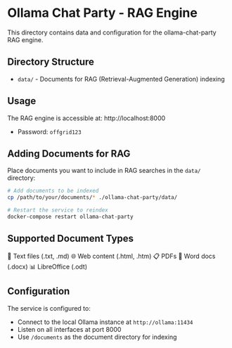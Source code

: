 # Ollama Chat Party - RAG Engine

This directory contains data and configuration for the ollama-chat-party RAG engine.

## Directory Structure

- `data/` - Documents for RAG (Retrieval-Augmented Generation) indexing

## Usage

The RAG engine is accessible at: http://localhost:8000

- Password: `offgrid123`

## Adding Documents for RAG

Place documents you want to include in RAG searches in the `data/` directory:

```bash
# Add documents to be indexed
cp /path/to/your/documents/* ./ollama-chat-party/data/

# Restart the service to reindex
docker-compose restart ollama-chat-party
```

## Supported Document Types

📄 Text files (.txt, .md)
🌐 Web content (.html, .htm)
📋 PDFs
📝 Word docs (.docx)
📊 LibreOffice (.odt)

## Configuration

The service is configured to:

- Connect to the local Ollama instance at `http://ollama:11434`
- Listen on all interfaces at port 8000
- Use `/documents` as the document directory for indexing

